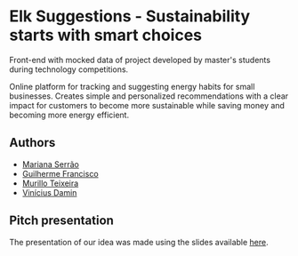 # Elk Suggestions - Sustainability starts with smart choices

Front-end with mocked data of project developed by master's students during technology competitions.

Online platform for tracking and suggesting energy habits for small businesses. Creates simple and personalized recommendations with a clear impact for customers to become more sustainable while saving money and becoming more energy efficient.

## Authors
- [Mariana Serrão](https://github.com/marianaserrao)
- [Guilherme Francisco](https://github.com/guilherme-francisco)
- [Murillo Teixeira](https://github.com/mhteixeira)
- [Vinícius Damin](https://github.com/vinicius-damin)

## Pitch presentation

The presentation of our idea was made using the slides available [here](https://drive.google.com/file/d/1OC15uWJplcX5syUjF2Cyvt2M1GLiOY4v).